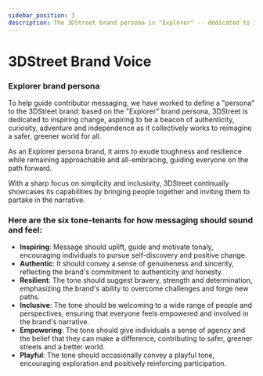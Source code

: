 ```yaml
---
sidebar_position: 3
description: The 3DStreet brand persona is "Explorer" -- dedicated to inspiring change, aspiring to be a beacon of authenticity, curiosity, adventure and independence as it collectively works to reimagine a safer, greener world for all.
---
```


# 3DStreet Brand Voice 

### Explorer brand persona

To help guide contributor messaging, we have worked to define a "persona" to the 3DStreet brand: based on the "Explorer" brand persona, 3DStreet is dedicated to inspiring change, aspiring to be a beacon of authenticity, curiosity, adventure and independence as it collectively works to reimagine a safer, greener world for all.

As an Explorer persona brand, it aims to exude toughness and resilience while remaining approachable and all-embracing, guiding everyone on the path forward. 

With a sharp focus on simplicity and inclusivity, 3DStreet continually showcases its capabilities by bringing people together and inviting them to partake in the narrative.

### Here are the six tone-tenants for how messaging should sound and feel:

* **Inspiring**: Message should uplift, guide and motivate tonaly, encouraging individuals to pursue self-discovery and positive change.
* **Authentic**: It should convey a sense of genuineness and sincerity, reflecting the brand's commitment to authenticity and honesty.
* **Resilient**: The tone should suggest bravery, strength and determination, emphasizing the brand's ability to overcome challenges and forge new paths.
* **Inclusive**: The tone should be welcoming to a wide range of people and perspectives, ensuring that everyone feels empowered and involved in the brand's narrative.
* **Empowering**: The tone should give individuals a sense of agency and the belief that they can make a difference, contributing to safer, greener streets and a better world.
* **Playful**: The tone should occasionally convey a playful tone, encouraging exploration and positively reinforcing participation. 

